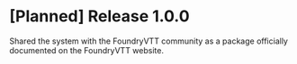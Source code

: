 # [Planned] Release 1.0.0
Shared the system with the FoundryVTT community as a package officially documented on the FoundryVTT website.